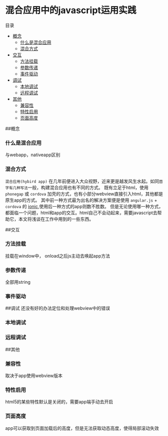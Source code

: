 # 混合应用中的javascript运用实践

目录

* [概念]()
  * [什么是混合应用]()
  * [混合方式]()
* [交互]()
  * [方法挂载]()
  * [参数传递]()
  * [事件驱动]()
* [调试]()
  * [本地调试]() 
  * [远程调试]() 
* [其他]()
  * [兼容性]() 
  * [特性启用]() 
  * [页面高度]() 

<a name=''></a>
##概念
<a name=''></a>
### 什么是混合应用
与webapp，nativeapp区别
<a name=''></a>
### 混合方式

`混合应用(hybird app)` 在几年前便进入大众视野，近来更是越发风生水起。如同`茴字有几种写法`一般，构建混合应用也有不同的方式。
既有立足于html，使用 `phonegap` 或 `cordova` 加壳的方式，也有小部分webview直接引入html，其他都是原生app的方式。
其中前一种方式最为出名的解决方案便是使用 `angular.js` + `cordova` 的 [ionic](http://ionicframework.com/),使用后一种方式的app则数不胜数。
但是无论使用哪一种方式，都面临一个问题，html和app的交互。html自己不会动起来，需要javascript去帮助它，本文将浅谈在工作中用到的一些东西。



<a name=''></a>
##交互
<a name=''></a>
### 方法挂载
挂载在window中，
onload之后js主动去唤起app方法
<a name=''></a>
### 参数传递
全部用string
<a name=''></a>
### 事件驱动


<a name=''></a>
##调试
还没有好的办法定位和处理webview中的错误
<a name=''></a>
### 本地调试

<a name=''></a>
### 远程调试



<a name=''></a>
##其他
<a name=''></a>
### 兼容性
取决于app使用webview版本
<a name=''></a>
### 特性启用
html5的某些特性默认是关闭的，需要app端手动去开启
<a name=''></a>
### 页面高度
app可以获取到页面加载后的高度，但是无法获取动态高度，使得局部滚动失效